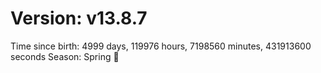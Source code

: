 # Version: v13.8.7
Time since birth: 4999 days, 119976 hours, 7198560 minutes, 431913600 seconds
Season: Spring 🌸
